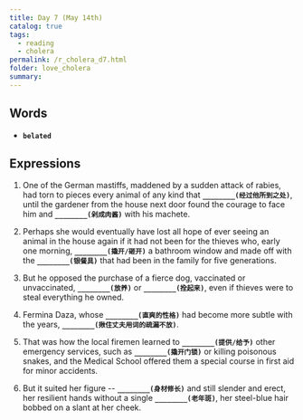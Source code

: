 ```yaml
---
title: Day 7 (May 14th)
catalog: true
tags: 
  - reading
  - cholera
permalink: /r_cholera_d7.html
folder: love_cholera
summary: 
---
```


## Words

-   <b data-toggle="tooltip" data-original-title="{{site.data.glossary.belated}}">`belated`</b>


## Expressions

1.  One of the German mastiffs, maddened by a sudden attack of rabies, had torn to pieces every animal of any kind that <b data-toggle="tooltip" data-original-title="{{site.data.answers.d7_a}}">`________(经过他所到之处)`</b>, until the gardener from the house next door found the courage to face him and <b data-toggle="tooltip" data-original-title="{{site.data.answers.d7_a2}}">`________(剁成肉酱)`</b> with his machete.


2.  Perhaps she would eventually have lost all hope of ever seeing an animal in the house again if it had not been for the thieves who, early one morning, <b data-toggle="tooltip" data-original-title="{{site.data.answers.d7_b}}">`________(撬开/砸开)`</b> a bathroom window and made off with the <b data-toggle="tooltip" data-original-title="{{site.data.answers.d7_b2}}">`________(银餐具)`</b> that had been in the family for five generations.

3.  But he opposed the purchase of a fierce dog, vaccinated or unvaccinated, <b data-toggle="tooltip" data-original-title="{{site.data.answers.d7_c}}">`________(放养)`</b> or <b data-toggle="tooltip" data-original-title="{{site.data.answers.d7_c2}}">`________(拴起来)`</b>, even if thieves were to steal everything he owned.

4.  Fermina Daza, whose <b data-toggle="tooltip" data-original-title="{{site.data.answers.d7_d}}">`________(直爽的性格)`</b> had become more subtle with the years, <b data-toggle="tooltip" data-original-title="{{site.data.answers.d7_d2}}">`________(揪住丈夫用词的疏漏不放)`</b>.

7.  That was how the local firemen learned to <b data-toggle="tooltip" data-original-title="{{site.data.answers.d7_e}}">`________(提供/给予)`</b> other emergency services, such as <b data-toggle="tooltip" data-original-title="{{site.data.answers.d7_e2}}">`________(撬开门锁)`</b> or killing poisonous snakes, and the Medical School offered them a special course in first aid for minor accidents.

9.  But it suited her figure -- <b data-toggle="tooltip" data-original-title="{{site.data.answers.d7_f}}">`________(身材修长)`</b> and still slender and erect, her resilient hands without a single <b data-toggle="tooltip" data-original-title="{{site.data.answers.d7_f2}}">`________(老年斑)`</b>, her steel-blue hair bobbed on a slant at her cheek.

